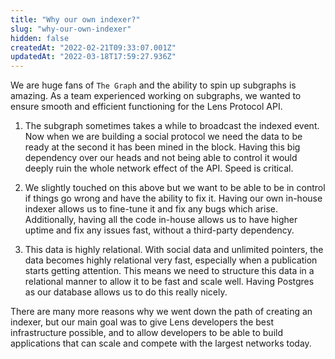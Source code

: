 ```yaml
---
title: "Why our own indexer?"
slug: "why-our-own-indexer"
hidden: false
createdAt: "2022-02-21T09:33:07.001Z"
updatedAt: "2022-03-18T17:59:27.936Z"
---
```

We are huge fans of `The Graph` and the ability to spin up subgraphs is amazing. As a team experienced working on subgraphs, we wanted to ensure smooth and efficient functioning for the Lens Protocol API.

1) The subgraph sometimes takes a while to broadcast the indexed event. Now when we are building a social protocol we need the data to be ready at the second it has been mined in the block. Having this big dependency over our heads and not being able to control it would deeply ruin the whole network effect of the API. Speed is critical.

2) We slightly touched on this above but we want to be able to be in control if things go wrong and have the ability to fix it. Having our own in-house indexer allows us to fine-tune it and fix any bugs which arise. Additionally, having all the code in-house allows us to have higher uptime and fix any issues fast, without a third-party dependency. 

3) This data is highly relational. With social data and unlimited pointers, the data becomes highly relational very fast, especially when a publication starts getting attention. This means we need to structure this data in a relational manner to allow it to be fast and scale well. Having Postgres as our database allows us to do this really nicely. 

There are many more reasons why we went down the path of creating an indexer, but our main goal was to give Lens developers the best infrastructure possible, and to allow developers to be able to build applications that can scale and compete with the largest networks today.
